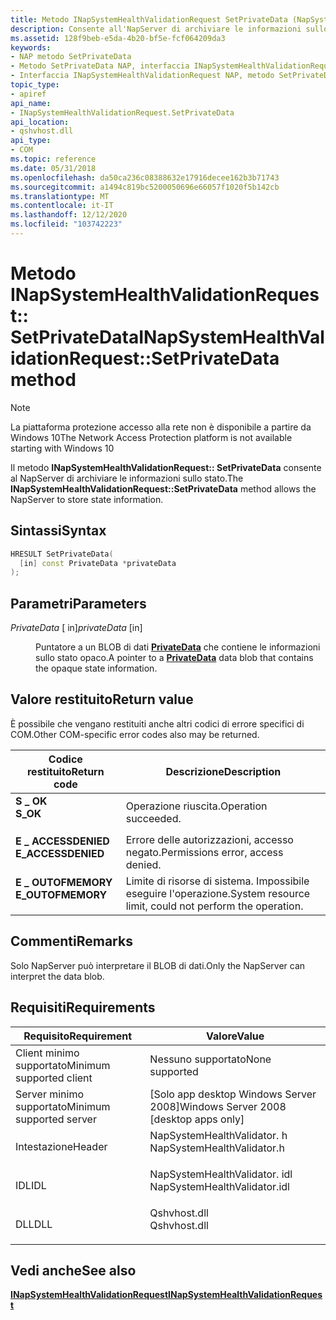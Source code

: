 ```yaml
---
title: Metodo INapSystemHealthValidationRequest SetPrivateData (NapSystemHealthValidator. h)
description: Consente all'NapServer di archiviare le informazioni sullo stato.
ms.assetid: 128f9beb-e5da-4b20-bf5e-fcf064209da3
keywords:
- NAP metodo SetPrivateData
- Metodo SetPrivateData NAP, interfaccia INapSystemHealthValidationRequest
- Interfaccia INapSystemHealthValidationRequest NAP, metodo SetPrivateData
topic_type:
- apiref
api_name:
- INapSystemHealthValidationRequest.SetPrivateData
api_location:
- qshvhost.dll
api_type:
- COM
ms.topic: reference
ms.date: 05/31/2018
ms.openlocfilehash: da50ca236c08388632e17916decee162b3b71743
ms.sourcegitcommit: a1494c819bc5200050696e66057f1020f5b142cb
ms.translationtype: MT
ms.contentlocale: it-IT
ms.lasthandoff: 12/12/2020
ms.locfileid: "103742223"
---
```

# <a name="inapsystemhealthvalidationrequestsetprivatedata-method"></a><span data-ttu-id="50eaa-106">Metodo INapSystemHealthValidationRequest:: SetPrivateData</span><span class="sxs-lookup"><span data-stu-id="50eaa-106">INapSystemHealthValidationRequest::SetPrivateData method</span></span>

> [!Note]  
> <span data-ttu-id="50eaa-107">La piattaforma protezione accesso alla rete non è disponibile a partire da Windows 10</span><span class="sxs-lookup"><span data-stu-id="50eaa-107">The Network Access Protection platform is not available starting with Windows 10</span></span>

 

<span data-ttu-id="50eaa-108">Il metodo **INapSystemHealthValidationRequest:: SetPrivateData** consente al NapServer di archiviare le informazioni sullo stato.</span><span class="sxs-lookup"><span data-stu-id="50eaa-108">The **INapSystemHealthValidationRequest::SetPrivateData** method allows the NapServer to store state information.</span></span>

## <a name="syntax"></a><span data-ttu-id="50eaa-109">Sintassi</span><span class="sxs-lookup"><span data-stu-id="50eaa-109">Syntax</span></span>


```C++
HRESULT SetPrivateData(
  [in] const PrivateData *privateData
);
```



## <a name="parameters"></a><span data-ttu-id="50eaa-110">Parametri</span><span class="sxs-lookup"><span data-stu-id="50eaa-110">Parameters</span></span>

<dl> <dt>

<span data-ttu-id="50eaa-111">*PrivateData* \[ in\]</span><span class="sxs-lookup"><span data-stu-id="50eaa-111">*privateData* \[in\]</span></span>
</dt> <dd>

<span data-ttu-id="50eaa-112">Puntatore a un BLOB di dati [**PrivateData**](/windows/win32/api/naptypes/ns-naptypes-privatedata) che contiene le informazioni sullo stato opaco.</span><span class="sxs-lookup"><span data-stu-id="50eaa-112">A pointer to a [**PrivateData**](/windows/win32/api/naptypes/ns-naptypes-privatedata) data blob that contains the opaque state information.</span></span>

</dd> </dl>

## <a name="return-value"></a><span data-ttu-id="50eaa-113">Valore restituito</span><span class="sxs-lookup"><span data-stu-id="50eaa-113">Return value</span></span>

<span data-ttu-id="50eaa-114">È possibile che vengano restituiti anche altri codici di errore specifici di COM.</span><span class="sxs-lookup"><span data-stu-id="50eaa-114">Other COM-specific error codes also may be returned.</span></span>



| <span data-ttu-id="50eaa-115">Codice restituito</span><span class="sxs-lookup"><span data-stu-id="50eaa-115">Return code</span></span>                                                                                     | <span data-ttu-id="50eaa-116">Descrizione</span><span class="sxs-lookup"><span data-stu-id="50eaa-116">Description</span></span>                                                        |
|-------------------------------------------------------------------------------------------------|--------------------------------------------------------------------|
| <dl> <span data-ttu-id="50eaa-117"><dt>**S \_ OK**</dt></span><span class="sxs-lookup"><span data-stu-id="50eaa-117"><dt>**S\_OK** </dt></span></span> </dl>           | <span data-ttu-id="50eaa-118">Operazione riuscita.</span><span class="sxs-lookup"><span data-stu-id="50eaa-118">Operation succeeded.</span></span><br/>                                    |
| <dl> <span data-ttu-id="50eaa-119"><dt>**E \_ ACCESSDENIED**</dt></span><span class="sxs-lookup"><span data-stu-id="50eaa-119"><dt>**E\_ACCESSDENIED** </dt></span></span> </dl> | <span data-ttu-id="50eaa-120">Errore delle autorizzazioni, accesso negato.</span><span class="sxs-lookup"><span data-stu-id="50eaa-120">Permissions error, access denied.</span></span><br/>                       |
| <dl> <span data-ttu-id="50eaa-121"><dt>**E \_ OUTOFMEMORY**</dt></span><span class="sxs-lookup"><span data-stu-id="50eaa-121"><dt>**E\_OUTOFMEMORY** </dt></span></span> </dl>  | <span data-ttu-id="50eaa-122">Limite di risorse di sistema. Impossibile eseguire l'operazione.</span><span class="sxs-lookup"><span data-stu-id="50eaa-122">System resource limit, could not perform the operation.</span></span><br/> |



 

## <a name="remarks"></a><span data-ttu-id="50eaa-123">Commenti</span><span class="sxs-lookup"><span data-stu-id="50eaa-123">Remarks</span></span>

<span data-ttu-id="50eaa-124">Solo NapServer può interpretare il BLOB di dati.</span><span class="sxs-lookup"><span data-stu-id="50eaa-124">Only the NapServer can interpret the data blob.</span></span>

## <a name="requirements"></a><span data-ttu-id="50eaa-125">Requisiti</span><span class="sxs-lookup"><span data-stu-id="50eaa-125">Requirements</span></span>



| <span data-ttu-id="50eaa-126">Requisito</span><span class="sxs-lookup"><span data-stu-id="50eaa-126">Requirement</span></span> | <span data-ttu-id="50eaa-127">Valore</span><span class="sxs-lookup"><span data-stu-id="50eaa-127">Value</span></span> |
|-------------------------------------|---------------------------------------------------------------------------------------------------------|
| <span data-ttu-id="50eaa-128">Client minimo supportato</span><span class="sxs-lookup"><span data-stu-id="50eaa-128">Minimum supported client</span></span><br/> | <span data-ttu-id="50eaa-129">Nessuno supportato</span><span class="sxs-lookup"><span data-stu-id="50eaa-129">None supported</span></span><br/>                                                                               |
| <span data-ttu-id="50eaa-130">Server minimo supportato</span><span class="sxs-lookup"><span data-stu-id="50eaa-130">Minimum supported server</span></span><br/> | <span data-ttu-id="50eaa-131">\[Solo app desktop Windows Server 2008\]</span><span class="sxs-lookup"><span data-stu-id="50eaa-131">Windows Server 2008 \[desktop apps only\]</span></span><br/>                                                    |
| <span data-ttu-id="50eaa-132">Intestazione</span><span class="sxs-lookup"><span data-stu-id="50eaa-132">Header</span></span><br/>                   | <dl> <span data-ttu-id="50eaa-133"><dt>NapSystemHealthValidator. h</dt></span><span class="sxs-lookup"><span data-stu-id="50eaa-133"><dt>NapSystemHealthValidator.h</dt></span></span> </dl>   |
| <span data-ttu-id="50eaa-134">IDL</span><span class="sxs-lookup"><span data-stu-id="50eaa-134">IDL</span></span><br/>                      | <dl> <span data-ttu-id="50eaa-135"><dt>NapSystemHealthValidator. idl</dt></span><span class="sxs-lookup"><span data-stu-id="50eaa-135"><dt>NapSystemHealthValidator.idl</dt></span></span> </dl> |
| <span data-ttu-id="50eaa-136">DLL</span><span class="sxs-lookup"><span data-stu-id="50eaa-136">DLL</span></span><br/>                      | <dl> <span data-ttu-id="50eaa-137"><dt>Qshvhost.dll</dt></span><span class="sxs-lookup"><span data-stu-id="50eaa-137"><dt>Qshvhost.dll</dt></span></span> </dl>                 |



## <a name="see-also"></a><span data-ttu-id="50eaa-138">Vedi anche</span><span class="sxs-lookup"><span data-stu-id="50eaa-138">See also</span></span>

<dl> <dt>

[<span data-ttu-id="50eaa-139">**INapSystemHealthValidationRequest**</span><span class="sxs-lookup"><span data-stu-id="50eaa-139">**INapSystemHealthValidationRequest**</span></span>](inapsystemhealthvalidationrequest.md)
</dt> </dl>

 

 





